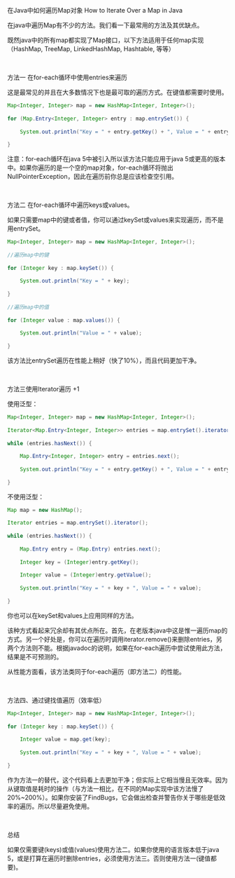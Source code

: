 在Java中如何遍历Map对象
How to Iterate Over a Map in Java

在java中遍历Map有不少的方法。我们看一下最常用的方法及其优缺点。

既然java中的所有map都实现了Map接口，以下方法适用于任何map实现（HashMap, TreeMap, LinkedHashMap, Hashtable, 等等）

 

方法一 在for-each循环中使用entries来遍历

这是最常见的并且在大多数情况下也是最可取的遍历方式。在键值都需要时使用。
```java
Map<Integer, Integer> map = new HashMap<Integer, Integer>();
 
for (Map.Entry<Integer, Integer> entry : map.entrySet()) {
 
    System.out.println("Key = " + entry.getKey() + ", Value = " + entry.getValue());
 
}
```

注意：for-each循环在java 5中被引入所以该方法只能应用于java 5或更高的版本中。如果你遍历的是一个空的map对象，for-each循环将抛出NullPointerException，因此在遍历前你总是应该检查空引用。

 

方法二 在for-each循环中遍历keys或values。

如果只需要map中的键或者值，你可以通过keySet或values来实现遍历，而不是用entrySet。
```java
Map<Integer, Integer> map = new HashMap<Integer, Integer>();
 
//遍历map中的键
 
for (Integer key : map.keySet()) {
 
    System.out.println("Key = " + key);
 
}
 
//遍历map中的值
 
for (Integer value : map.values()) {
 
    System.out.println("Value = " + value);
 
}

```
该方法比entrySet遍历在性能上稍好（快了10%），而且代码更加干净。

 

方法三使用Iterator遍历  +1

使用泛型：
```java
Map<Integer, Integer> map = new HashMap<Integer, Integer>();
 
Iterator<Map.Entry<Integer, Integer>> entries = map.entrySet().iterator();
 
while (entries.hasNext()) {
 
    Map.Entry<Integer, Integer> entry = entries.next();
 
    System.out.println("Key = " + entry.getKey() + ", Value = " + entry.getValue());
 
}
```

不使用泛型：
```java
Map map = new HashMap();
 
Iterator entries = map.entrySet().iterator();
 
while (entries.hasNext()) {
 
    Map.Entry entry = (Map.Entry) entries.next();
 
    Integer key = (Integer)entry.getKey();
 
    Integer value = (Integer)entry.getValue();
 
    System.out.println("Key = " + key + ", Value = " + value);
 
}
```

你也可以在keySet和values上应用同样的方法。

该种方式看起来冗余却有其优点所在。首先，在老版本java中这是惟一遍历map的方式。另一个好处是，你可以在遍历时调用iterator.remove()来删除entries，另两个方法则不能。根据javadoc的说明，如果在for-each遍历中尝试使用此方法，结果是不可预测的。

从性能方面看，该方法类同于for-each遍历（即方法二）的性能。

 

方法四、通过键找值遍历（效率低）
```java
Map<Integer, Integer> map = new HashMap<Integer, Integer>();
 
for (Integer key : map.keySet()) {
 
    Integer value = map.get(key);
 
    System.out.println("Key = " + key + ", Value = " + value);
 
}
```

作为方法一的替代，这个代码看上去更加干净；但实际上它相当慢且无效率。因为从键取值是耗时的操作（与方法一相比，在不同的Map实现中该方法慢了20%~200%）。如果你安装了FindBugs，它会做出检查并警告你关于哪些是低效率的遍历。所以尽量避免使用。

 

总结

如果仅需要键(keys)或值(values)使用方法二。如果你使用的语言版本低于java 5，或是打算在遍历时删除entries，必须使用方法三。否则使用方法一(键值都要)。

 
